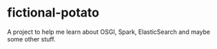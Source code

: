 # fictional-potato
A project to help me learn about OSGI, Spark, ElasticSearch and maybe some other stuff.
